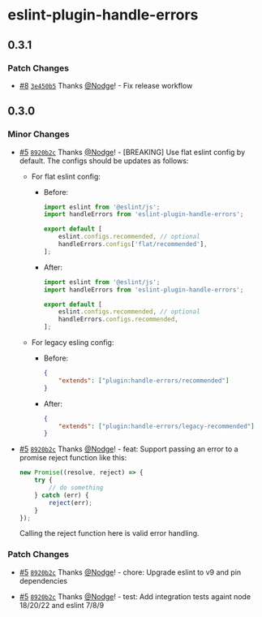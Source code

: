 # eslint-plugin-handle-errors

## 0.3.1

### Patch Changes

- [#8](https://github.com/Nodge/eslint-plugin-handle-errors/pull/8) [`3e450b5`](https://github.com/Nodge/eslint-plugin-handle-errors/commit/3e450b5ceaf79aadf81db22a55a1b205c2c4241c) Thanks [@Nodge](https://github.com/Nodge)! - Fix release workflow

## 0.3.0

### Minor Changes

- [#5](https://github.com/Nodge/eslint-plugin-handle-errors/pull/5) [`8920b2c`](https://github.com/Nodge/eslint-plugin-handle-errors/commit/8920b2c6e0fa0576a3d61b4bdb00ee784c0e2fd3) Thanks [@Nodge](https://github.com/Nodge)! - [BREAKING] Use flat eslint config by default. The configs should be updates as follows:

    - For flat eslint config:

        - Before:

            ```javascript
            import eslint from '@eslint/js';
            import handleErrors from 'eslint-plugin-handle-errors';

            export default [
                eslint.configs.recommended, // optional
                handleErrors.configs['flat/recommended'],
            ];
            ```

        - After:

            ```javascript
            import eslint from '@eslint/js';
            import handleErrors from 'eslint-plugin-handle-errors';

            export default [
                eslint.configs.recommended, // optional
                handleErrors.configs.recommended,
            ];
            ```

    - For legacy esling config:

        - Before:

            ```json
            {
                "extends": ["plugin:handle-errors/recommended"]
            }
            ```

        - After:

            ```json
            {
                "extends": ["plugin:handle-errors/legacy-recommended"]
            }
            ```

- [#5](https://github.com/Nodge/eslint-plugin-handle-errors/pull/5) [`8920b2c`](https://github.com/Nodge/eslint-plugin-handle-errors/commit/8920b2c6e0fa0576a3d61b4bdb00ee784c0e2fd3) Thanks [@Nodge](https://github.com/Nodge)! - feat: Support passing an error to a promise reject function like this:

    ```ts
    new Promise((resolve, reject) => {
        try {
            // do something
        } catch (err) {
            reject(err);
        }
    });
    ```

    Calling the reject function here is valid error handling.

### Patch Changes

- [#5](https://github.com/Nodge/eslint-plugin-handle-errors/pull/5) [`8920b2c`](https://github.com/Nodge/eslint-plugin-handle-errors/commit/8920b2c6e0fa0576a3d61b4bdb00ee784c0e2fd3) Thanks [@Nodge](https://github.com/Nodge)! - chore: Upgrade eslint to v9 and pin dependencies

- [#5](https://github.com/Nodge/eslint-plugin-handle-errors/pull/5) [`8920b2c`](https://github.com/Nodge/eslint-plugin-handle-errors/commit/8920b2c6e0fa0576a3d61b4bdb00ee784c0e2fd3) Thanks [@Nodge](https://github.com/Nodge)! - test: Add integration tests againt node 18/20/22 and eslint 7/8/9
